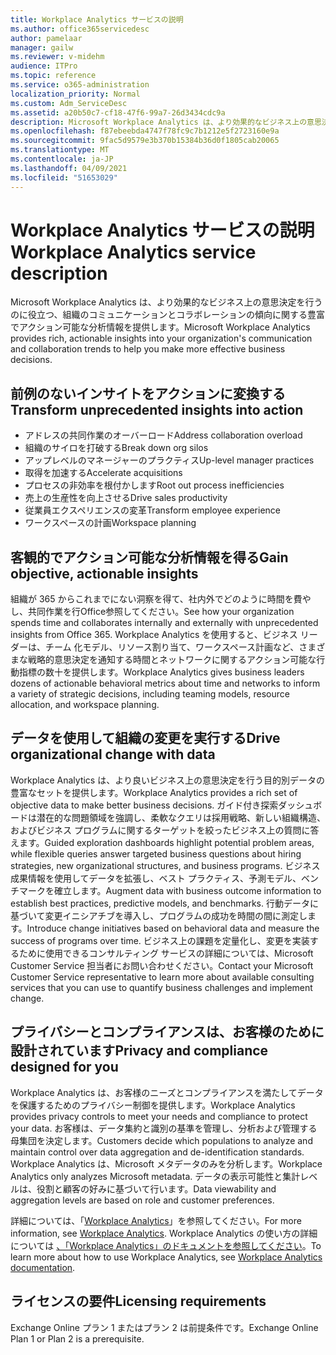 ```yaml
---
title: Workplace Analytics サービスの説明
ms.author: office365servicedesc
author: pamelaar
manager: gailw
ms.reviewer: v-midehm
audience: ITPro
ms.topic: reference
ms.service: o365-administration
localization_priority: Normal
ms.custom: Adm_ServiceDesc
ms.assetid: a20b50c7-cf18-47f6-99a7-26d3434cdc9a
description: Microsoft Workplace Analytics は、より効果的なビジネス上の意思決定を行うのに役立つ、組織のコミュニケーションとコラボレーションの傾向に関する豊富でアクション可能な分析情報を提供します。
ms.openlocfilehash: f87ebeebda4747f78fc9c7b1212e5f2723160e9a
ms.sourcegitcommit: 9fac5d9579e3b370b15384b36d0f1805cab20065
ms.translationtype: MT
ms.contentlocale: ja-JP
ms.lasthandoff: 04/09/2021
ms.locfileid: "51653029"
---
```

# <a name="workplace-analytics-service-description"></a><span data-ttu-id="9c067-103">Workplace Analytics サービスの説明</span><span class="sxs-lookup"><span data-stu-id="9c067-103">Workplace Analytics service description</span></span>

<span data-ttu-id="9c067-104">Microsoft Workplace Analytics は、より効果的なビジネス上の意思決定を行うのに役立つ、組織のコミュニケーションとコラボレーションの傾向に関する豊富でアクション可能な分析情報を提供します。</span><span class="sxs-lookup"><span data-stu-id="9c067-104">Microsoft Workplace Analytics provides rich, actionable insights into your organization's communication and collaboration trends to help you make more effective business decisions.</span></span>

## <a name="transform-unprecedented-insights-into-action"></a><span data-ttu-id="9c067-105">前例のないインサイトをアクションに変換する</span><span class="sxs-lookup"><span data-stu-id="9c067-105">Transform unprecedented insights into action</span></span>

* <span data-ttu-id="9c067-106">アドレスの共同作業のオーバーロード</span><span class="sxs-lookup"><span data-stu-id="9c067-106">Address collaboration overload</span></span>
* <span data-ttu-id="9c067-107">組織のサイロを打破する</span><span class="sxs-lookup"><span data-stu-id="9c067-107">Break down org silos</span></span>
* <span data-ttu-id="9c067-108">アップレベルのマネージャーのプラクティス</span><span class="sxs-lookup"><span data-stu-id="9c067-108">Up-level manager practices</span></span>
* <span data-ttu-id="9c067-109">取得を加速する</span><span class="sxs-lookup"><span data-stu-id="9c067-109">Accelerate acquisitions</span></span>
* <span data-ttu-id="9c067-110">プロセスの非効率を根付かします</span><span class="sxs-lookup"><span data-stu-id="9c067-110">Root out process inefficiencies</span></span>
* <span data-ttu-id="9c067-111">売上の生産性を向上させる</span><span class="sxs-lookup"><span data-stu-id="9c067-111">Drive sales productivity</span></span>
* <span data-ttu-id="9c067-112">従業員エクスペリエンスの変革</span><span class="sxs-lookup"><span data-stu-id="9c067-112">Transform employee experience</span></span>
* <span data-ttu-id="9c067-113">ワークスペースの計画</span><span class="sxs-lookup"><span data-stu-id="9c067-113">Workspace planning</span></span>

## <a name="gain-objective-actionable-insights"></a><span data-ttu-id="9c067-114">客観的でアクション可能な分析情報を得る</span><span class="sxs-lookup"><span data-stu-id="9c067-114">Gain objective, actionable insights</span></span>

<span data-ttu-id="9c067-115">組織が 365 からこれまでにない洞察を得て、社内外でどのように時間を費やし、共同作業を行Office参照してください。</span><span class="sxs-lookup"><span data-stu-id="9c067-115">See how your organization spends time and collaborates internally and externally with unprecedented insights from Office 365.</span></span> <span data-ttu-id="9c067-116">Workplace Analytics を使用すると、ビジネス リーダーは、チーム 化モデル、リソース割り当て、ワークスペース計画など、さまざまな戦略的意思決定を通知する時間とネットワークに関するアクション可能な行動指標の数十を提供します。</span><span class="sxs-lookup"><span data-stu-id="9c067-116">Workplace Analytics gives business leaders dozens of actionable behavioral metrics about time and networks to inform a variety of strategic decisions, including teaming models, resource allocation, and workspace planning.</span></span>

## <a name="drive-organizational-change-with-data"></a><span data-ttu-id="9c067-117">データを使用して組織の変更を実行する</span><span class="sxs-lookup"><span data-stu-id="9c067-117">Drive organizational change with data</span></span>

<span data-ttu-id="9c067-118">Workplace Analytics は、より良いビジネス上の意思決定を行う目的別データの豊富なセットを提供します。</span><span class="sxs-lookup"><span data-stu-id="9c067-118">Workplace Analytics provides a rich set of objective data to make better business decisions.</span></span> <span data-ttu-id="9c067-119">ガイド付き探索ダッシュボードは潜在的な問題領域を強調し、柔軟なクエリは採用戦略、新しい組織構造、およびビジネス プログラムに関するターゲットを絞ったビジネス上の質問に答えます。</span><span class="sxs-lookup"><span data-stu-id="9c067-119">Guided exploration dashboards highlight potential problem areas, while flexible queries answer targeted business questions about hiring strategies, new organizational structures, and business programs.</span></span> <span data-ttu-id="9c067-120">ビジネス成果情報を使用してデータを拡張し、ベスト プラクティス、予測モデル、ベンチマークを確立します。</span><span class="sxs-lookup"><span data-stu-id="9c067-120">Augment data with business outcome information to establish best practices, predictive models, and benchmarks.</span></span> <span data-ttu-id="9c067-121">行動データに基づいて変更イニシアチブを導入し、プログラムの成功を時間の間に測定します。</span><span class="sxs-lookup"><span data-stu-id="9c067-121">Introduce change initiatives based on behavioral data and measure the success of programs over time.</span></span> <span data-ttu-id="9c067-122">ビジネス上の課題を定量化し、変更を実装するために使用できるコンサルティング サービスの詳細については、Microsoft Customer Service 担当者にお問い合わせください。</span><span class="sxs-lookup"><span data-stu-id="9c067-122">Contact your Microsoft Customer Service representative to learn more about available consulting services that you can use to quantify business challenges and implement change.</span></span>

## <a name="privacy-and-compliance-designed-for-you"></a><span data-ttu-id="9c067-123">プライバシーとコンプライアンスは、お客様のために設計されています</span><span class="sxs-lookup"><span data-stu-id="9c067-123">Privacy and compliance designed for you</span></span>

<span data-ttu-id="9c067-124">Workplace Analytics は、お客様のニーズとコンプライアンスを満たしてデータを保護するためのプライバシー制御を提供します。</span><span class="sxs-lookup"><span data-stu-id="9c067-124">Workplace Analytics provides privacy controls to meet your needs and compliance to protect your data.</span></span> <span data-ttu-id="9c067-125">お客様は、データ集約と識別の基準を管理し、分析および管理する母集団を決定します。</span><span class="sxs-lookup"><span data-stu-id="9c067-125">Customers decide which populations to analyze and maintain control over data aggregation and de-identification standards.</span></span> <span data-ttu-id="9c067-126">Workplace Analytics は、Microsoft メタデータのみを分析します。</span><span class="sxs-lookup"><span data-stu-id="9c067-126">Workplace Analytics only analyzes Microsoft metadata.</span></span> <span data-ttu-id="9c067-127">データの表示可能性と集計レベルは、役割と顧客の好みに基づいて行います。</span><span class="sxs-lookup"><span data-stu-id="9c067-127">Data viewability and aggregation levels are based on role and customer preferences.</span></span>

<span data-ttu-id="9c067-128">詳細については、「[Workplace Analytics](https://go.microsoft.com/fwlink/?linkid=852492)」を参照してください。</span><span class="sxs-lookup"><span data-stu-id="9c067-128">For more information, see [Workplace Analytics](https://go.microsoft.com/fwlink/?linkid=852492).</span></span> <span data-ttu-id="9c067-129">Workplace Analytics の使い方の詳細については [、「Workplace Analytics」のドキュメントを参照してください](/workplace-analytics/)。</span><span class="sxs-lookup"><span data-stu-id="9c067-129">To learn more about how to use Workplace Analytics, see [Workplace Analytics documentation](/workplace-analytics/).</span></span>
  
## <a name="licensing-requirements"></a><span data-ttu-id="9c067-130">ライセンスの要件</span><span class="sxs-lookup"><span data-stu-id="9c067-130">Licensing requirements</span></span>

<span data-ttu-id="9c067-131">Exchange Online プラン 1 またはプラン 2 は前提条件です。</span><span class="sxs-lookup"><span data-stu-id="9c067-131">Exchange Online Plan 1 or Plan 2 is a prerequisite.</span></span>